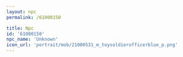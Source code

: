 ```yaml
---
layout: npc
permalink: /61000150

title: Npc
id: '61000150'
npc_name: 'Unknown'
icon_url: 'portrait/mob/21000531_m_toysoldierofficerblue_p.png'
---
```

